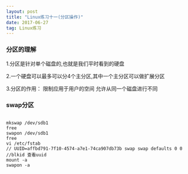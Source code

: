 ```yaml
---
layout: post
title: "Linux练习十一(分区操作)"
date: 2017-06-27   
tag: Linux练习 
---
```


### 分区的理解

1.分区是针对单个磁盘的,也就是我们平时看到的硬盘

2.一个硬盘可以最多可以分4个主分区,其中一个主分区可以做扩展分区

3.分区的作用：
  限制应用于用户的空间
  允许从同一个磁盘进行不同



### swap分区

```shell

mkswap /dev/sdb1
free
swapon /dev/sdb1
free
vi /etc/fstab
// UUID=affbd791-7f10-4574-a7e1-74ca907db73b swap swap defaults 0 0
//blkid 查看uuid
mount -a 
swapon -a 

```